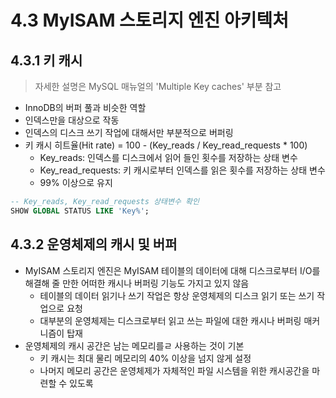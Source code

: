 # 4.3 MyISAM 스토리지 엔진 아키텍처

## 4.3.1 키 캐시

> 자세한 설명은 MySQL 매뉴얼의 'Multiple Key caches' 부분 참고

- InnoDB의 버퍼 풀과 비슷한 역할
- 인덱스만을 대상으로 작동
- 인덱스의 디스크 쓰기 작업에 대해서만 부분적으로 버퍼링
- 키 캐시 히트율(Hit rate) = 100 - (Key_reads / Key_read_requests * 100)
  - Key_reads: 인덱스를 디스크에서 읽어 들인 횟수를 저장하는 상태 변수
  - Key_read_requests: 키 캐시로부터 인덱스를 읽은 횟수를 저장하는 상태 변수
  - 99% 이상으로 유지

```sql
-- Key_reads, Key_read_requests 상태변수 확인
SHOW GLOBAL STATUS LIKE 'Key%';
```

## 4.3.2 운영체제의 캐시 및 버퍼

- MyISAM 스토리지 엔진은 MyISAM 테이블의 데이터에 대해 디스크로부터 I/O를 해결해 줄 만한 어떠한 캐시나 버퍼링 기능도 가지고 있지 않음
  - 테이블의 데이터 읽기나 쓰기 작업은 항상 운영체제의 디스크 읽기 또는 쓰기 작업으로 요청
  - 대부분의 운영체제는 디스크로부터 읽고 쓰는 파일에 대한 캐시나 버퍼링 매커니즘이 탑재
- 운영체제의 캐시 공간은 남는 메모리를ㄹ 사용하는 것이 기본
  - 키 캐시는 최대 물리 메모리의 40% 이상을 넘지 않게 설정
  - 나머지 메모리 공간은 운영체제가 자체적인 파일 시스템을 위한 캐시공간을 마련할 수 있도록
